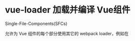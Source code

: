 # vue-loader 加载并编译 Vue组件
Single-File-Components(SFCs)

允许为 Vue 组件的每个部分使用其它的 webpack loader，例如在 <style> 的部分使用 Sass 和在 <template> 的部分使用 Pug；
允许在一个 .vue 文件中使用自定义块，并对其运用自定义的 loader 链；
使用 webpack loader 将 <style> 和 <template> 中引用的资源当作模块依赖来处理；
为每个组件模拟出 scoped CSS；
在开发过程中使用热重载来保持状态。

# 思考一下，没有 Vue-Cli，需要哪些配置
1. npm i -D vue-loader vue-template-compiler

PS: vue 和 vue-template-complier 包的版本基本上保持同步。即为 升级 vue，同步必须升级 vue-template-complier;

2. webpack 配置

const { VueLoaderPlugin } = require('vue-loader')
{
  module: {
    rules: [
      // ... 其它规则
      {
        test: /\.vue$/,
        loader: 'vue-loader'
      }
    ]
  },
  plugins: [
    // 请确保引入这个插件！
    // 将你定义的其他规则复制并应用到.vue文件里对应的语言的块
    new VueLoaderPlugin()
  ]
}

VueLoaderPlugin 作用到vue中的 script(js)，style(css);

3. template 模板里

  （1）Assets 资源路径
  图片：<img src="../image.png"> 当成模块处理
  css： import "@/common.scss" 使用 sass-loader css-loader 等等;

  （2）URL 转换规则
  /xx
  ./xx
  ~xx 
  @/xx
  vue-cli 内置了相关配置 file-loader, url-loader ...
  file-loader: 版本哈希命名以获取更好的缓存；打包输出重写路径为正确的url；
  url-loader: 像图片转 base64 url,减少 HTTP 请求；


4. style 预处理器
  npm i -D sass-loader node-sass

  {
    test: /\.scss$/,
    use: [
      'vue-style-loader',
      'css-loader',
      'sass-loader' // parser 顺序：后向前
    ]
  }

  * 【Scoped CSS】
  了解一下 <Shadow DOM>
  1. 使用 scoped 后，父组件的样式将不会渗透到子组件中。不过一个子组件的根节点会同时受其父组件的 scoped CSS 和子组件的 scoped CSS 的影响；
  2. 样式穿透 使用 >>> , Sass 使用 /deep/ 或 ::v-deep 操作符；
  3. v-html 动态生成的内容，只能 深度作用选择器

  DOM 被添加 id属性 <div data-v-fae5bece class="a">
  CSS .a[data-v-fae5bece] {}

  * [ CSS Modules ]
  1. 配置：
  {
    test: /\.css$/,
    use: [
      'vue-style-loader',
      {
        loader: 'css-loader',
        options: {
          // 开启 CSS Modules
          modules: true,
          // 自定义生成的类名
          localIdentName: '[local]_[hash:base64:8]'
        }
      }
    ]
  }

  2. oneOf 规则 + resourceQuery 字符串检查
  作用：部分 Vue 组件中使用 CSS Modules
  {
    test: /\.css$/,
    oneOf: [
      // `<style module> <style module="a">`
      {
        resourceQuery: /module/,
        use: [...]
      },
      // `<style>` 或 `<style scoped>`
      {
        use: [...]
      }
    ]
  }

  3. css module + sass + vue-style-loader
  PS: 最符合实际开发应用场景
  {
    test: /\.scss$/,
    use: [
      'vue-style-loader',
      {
        loader: 'css-loader',
        options: {
          modules: true,
          localIdentName: '[local]_[hash:base64:8]'
        }
      },
      'sass-loader'
    ]
  }

* 【 hot reload 热重载 】

  1. 状态保留规则
  template: 会保留当前所有的私有状态。是因为模板被编译成了新的无副作用的渲染函数；
  script: 该组件实例会被销毁并重建。是因为它可能包含带有副作用的生命周期钩子，所以重新加载并不是重新渲染，以确保组件行为的一致性；
  style: 通过 vue-style-loader 自行热重载，不影响应用的状态；

  开启：webpack-dev-server --hot

? [ 自定义块 ]

* 【 CSS 提取 】
  根据 webpack 版本使用对应的插件
  webpack 4: mini-css-extract-plugin
  webpack 3: extract-text-webpack-plugin

* 【 Linting 】
  1. eslintrc.js 中使用相关插件
    vue官方：eslint-plugin-vue (check the <template> and <script> of .vue files with ESLint, Vue code in .js files);

    配置：
    区分 Vue 2.x 和 Vue 3.x
    https://eslint.vuejs.org/user-guide/#usage
    "plugin:vue/base";
    "plugin:vue/essential", "plugin:vue/recommended";
    "plugin:vue/vue3-essential", "plugin:vue/vue3-recommended";

    再深入：
    ESTree docs;
    vue-eslint-parser AST docs;

  2. vue代码实时校验,需要 loader 的支持
    依赖：npm i -D eslint eslint-loader
    {
      rules: [
        {
          enforce: 'pre', // 作为 pre-loader 使用
          test: /\.(js|vue)$/, // 针对 js 和 vue 文件
          loader: 'eslint-loader',
          exclude: /node_modules/
        }
      ]
    }

  3. 如何查看 vue 项目的 webpack 配置?
  vue inspect --help
  输入文件：vue inspect --mode development >> webpack.config.dev.js
  输入文件：vue inspect --mode production >> webpack.config.dev.js
  
